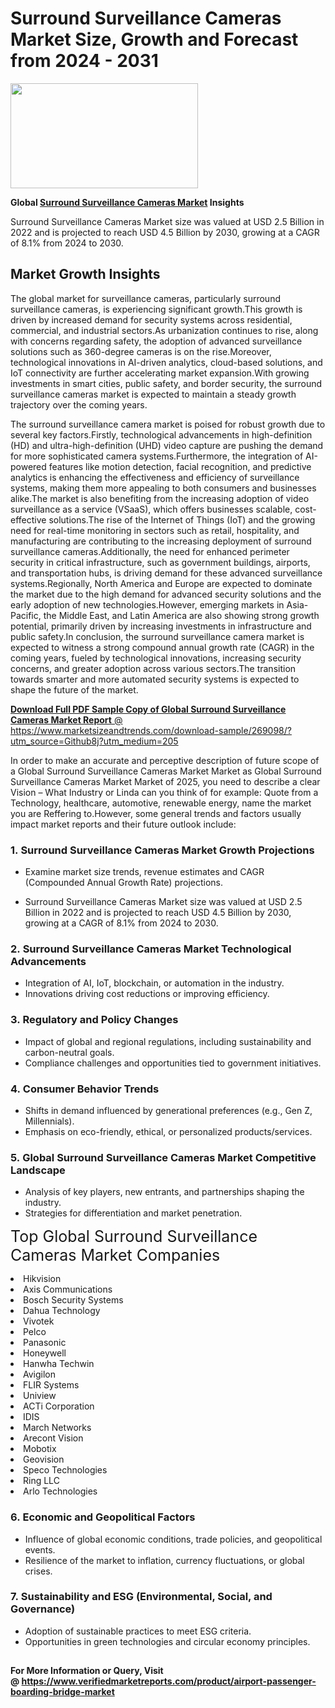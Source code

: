 <H1>Surround Surveillance Cameras Market Size, Growth and Forecast from 2024 - 2031</H1><img class="aligncenter size-medium wp-image-584254" src="https://thirdeyenews.in/wp-content/uploads/2024/09/Global-Market-Research-300x168.jpeg" alt="" width="300" height="168" /><p><strong>Global&nbsp;<a href="https://www.marketsizeandtrends.com/download-sample/269098/?utm_source=Github8j?utm_medium=205">Surround Surveillance Cameras Market</a> Insights</strong></p><p>Surround Surveillance Cameras Market size was valued at USD 2.5 Billion in 2022 and is projected to reach USD 4.5 Billion by 2030, growing at a CAGR of 8.1% from 2024 to 2030.</p><p><h2>Market Growth Insights</h2> <p>The global market for surveillance cameras, particularly surround surveillance cameras, is experiencing significant growth.This growth is driven by increased demand for security systems across residential, commercial, and industrial sectors.As urbanization continues to rise, along with concerns regarding safety, the adoption of advanced surveillance solutions such as 360-degree cameras is on the rise.Moreover, technological innovations in AI-driven analytics, cloud-based solutions, and IoT connectivity are further accelerating market expansion.With growing investments in smart cities, public safety, and border security, the surround surveillance cameras market is expected to maintain a steady growth trajectory over the coming years.</p> <p><a href="#"></a></p> <p>The surround surveillance camera market is poised for robust growth due to several key factors.Firstly, technological advancements in high-definition (HD) and ultra-high-definition (UHD) video capture are pushing the demand for more sophisticated camera systems.Furthermore, the integration of AI-powered features like motion detection, facial recognition, and predictive analytics is enhancing the effectiveness and efficiency of surveillance systems, making them more appealing to both consumers and businesses alike.The market is also benefiting from the increasing adoption of video surveillance as a service (VSaaS), which offers businesses scalable, cost-effective solutions.The rise of the Internet of Things (IoT) and the growing need for real-time monitoring in sectors such as retail, hospitality, and manufacturing are contributing to the increasing deployment of surround surveillance cameras.Additionally, the need for enhanced perimeter security in critical infrastructure, such as government buildings, airports, and transportation hubs, is driving demand for these advanced surveillance systems.Regionally, North America and Europe are expected to dominate the market due to the high demand for advanced security solutions and the early adoption of new technologies.However, emerging markets in Asia-Pacific, the Middle East, and Latin America are also showing strong growth potential, primarily driven by increasing investments in infrastructure and public safety.In conclusion, the surround surveillance camera market is expected to witness a strong compound annual growth rate (CAGR) in the coming years, fueled by technological innovations, increasing security concerns, and greater adoption across various sectors.The transition towards smarter and more automated security systems is expected to shape the future of the market.</p> <p><a href="#"></p><p><span class=""><strong>Download Full PDF Sample Copy of Global Surround Surveillance Cameras Market Report</strong> @ <a href="https://www.marketsizeandtrends.com/download-sample/269098/?utm_source=Github8j?utm_medium=205" target="_blank">https://www.marketsizeandtrends.com/download-sample/269098/?utm_source=Github8j?utm_medium=205</a></span></p><p>In order to make an accurate and perceptive description of future scope of a Global&nbsp;Surround Surveillance Cameras Market Market as Global&nbsp;Surround Surveillance Cameras Market Market of 2025, you need to describe a clear Vision &ndash; What Industry or Linda can you think of for example: Quote from a Technology, healthcare, automotive, renewable energy, name the market you are Reffering to.However, some general trends and factors usually impact market reports and their future outlook include:</p><h3>1.&nbsp;<strong>Surround Surveillance Cameras Market Growth Projections</strong></h3><ul><li>Examine market size trends, revenue estimates and CAGR (Compounded Annual Growth Rate) projections.</li><li><p>Surround Surveillance Cameras Market size was valued at USD 2.5 Billion in 2022 and is projected to reach USD 4.5 Billion by 2030, growing at a CAGR of 8.1% from 2024 to 2030.</p></li></ul><h3>2.&nbsp;<strong>Surround Surveillance Cameras Market Technological Advancements</strong></h3><ul><li>Integration of AI, IoT, blockchain, or automation in the industry.</li><li>Innovations driving cost reductions or improving efficiency.</li></ul><h3>3.&nbsp;<strong>Regulatory and Policy Changes</strong></h3><ul><li>Impact of global and regional regulations, including sustainability and carbon-neutral goals.</li><li>Compliance challenges and opportunities tied to government initiatives.</li></ul><h3>4.&nbsp;<strong>Consumer Behavior Trends</strong></h3><ul><li>Shifts in demand influenced by generational preferences (e.g., Gen Z, Millennials).</li><li>Emphasis on eco-friendly, ethical, or personalized products/services.</li></ul><h3>5.&nbsp;<strong>Global Surround Surveillance Cameras Market Competitive Landscape</strong></h3><ul><li>Analysis of key players, new entrants, and partnerships shaping the industry.</li><li>Strategies for differentiation and market penetration.</li></ul><p data-pm-slice="1 1 []"><span style="color: inherit; font-family: inherit; font-size: 25px;">Top Global Surround Surveillance Cameras Market Companies</span></p><div class="" data-test-id=""><p><li>Hikvision</li><li> Axis Communications</li><li> Bosch Security Systems</li><li> Dahua Technology</li><li> Vivotek</li><li> Pelco</li><li> Panasonic</li><li> Honeywell</li><li> Hanwha Techwin</li><li> Avigilon</li><li> FLIR Systems</li><li> Uniview</li><li> ACTi Corporation</li><li> IDIS</li><li> March Networks</li><li> Arecont Vision</li><li> Mobotix</li><li> Geovision</li><li> Speco Technologies</li><li> Ring LLC</li><li> Arlo Technologies</li></p></div><h3>6.&nbsp;<strong>Economic and Geopolitical Factors</strong></h3><ul><li>Influence of global economic conditions, trade policies, and geopolitical events.</li><li>Resilience of the market to inflation, currency fluctuations, or global crises.</li></ul><h3>7.&nbsp;<strong>Sustainability and ESG (Environmental, Social, and Governance)</strong></h3><ul><li>Adoption of sustainable practices to meet ESG criteria.</li><li>Opportunities in green technologies and circular economy principles.</li></ul><h2><strong style="font-size: 14px;">For More Information or Query, Visit @&nbsp;</strong><a style="background-color: #ffffff; font-size: 14px;" href="https://www.marketsizeandtrends.com/report/surround-surveillance-cameras-market/" target="_blank">https://www.verifiedmarketreports.com/product/airport-passenger-boarding-bridge-market</a></h2>